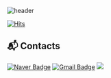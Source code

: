 <!--
**sudole/sudole** is a ✨ _special_ ✨ repository because its `README.md` (this file) appears on your GitHub profile.

Here are some ideas to get you started:

- 🔭 I’m currently working on ...
- 🌱 I’m currently learning ...
- 👯 I’m looking to collaborate on ...
- 🤔 I’m looking for help with ...
- 💬 Ask me about ...
- 📫 How to reach me: ...
- 😄 Pronouns: ...
- ⚡ Fun fact: ...
-->

![header](https://capsule-render.vercel.app/api?type=waving&color=c382c7&height=180&section=header&text=SUDOLE&fontColor=ffffff&fontSize=42&desc=&descSize=25&animation=fadeIn)

[![Hits](https://hits.seeyoufarm.com/api/count/incr/badge.svg?url=https%3A%2F%2Fgithub.com%2Fsudole%2Fhit-counter&count_bg=%233795EA&title_bg=%23777171&icon=&icon_color=%23E7E7E7&title=hits&edge_flat=false)](https://hits.seeyoufarm.com)

<!-- 
## 😎 Skills
![html5](https://img.shields.io/badge/html5-E34F26?style=flat-square&logo=html5&logoColor=white) ![css3](https://img.shields.io/badge/css3-1572B6?style=flat-square&logo=css3&logoColor=white) ![JavaScript](https://img.shields.io/badge/JavaScript-F7DF1E?style=flat-square&logo=javascript&logoColor=black) ![jQuery](https://img.shields.io/badge/jQuery-0769AD?style=flat-square&logo=jquery&logoColor=white) ![Vue.js](https://img.shields.io/badge/Vue.js-4FC08D?style=flat-square&logo=vuedotjs&logoColor=white) ![Node.js](https://img.shields.io/badge/Node.js-339933?style=flat-square&logo=nodedotjs&logoColor=white)
![SpringBoot](https://img.shields.io/badge/SpringBoot-6DB33F?style=flat-square&logo=springboot&logoColor=white) ![Java](https://img.shields.io/badge/Java-007396?style=flat-square&logo=java&logoColor=white) 

![CSharp](https://img.shields.io/badge/CSharp-239120?style=flat-square&logo=csharp&logoColor=white) ![C++](https://img.shields.io/badge/C++-00599C?style=flat-square&logo=cplusplus&logoColor=white) ![Python](https://img.shields.io/badge/Python-3776AB?style=flat-square&logo=python&logoColor=white)

![MySQL](https://img.shields.io/badge/MySQL-4479A1?style=flat-square&logo=mysql&logoColor=white) ![PostgreSQL](https://img.shields.io/badge/PostgreSQL-4169E1?style=flat-square&logo=postgresql&logoColor=white) ![MariaDB](https://img.shields.io/badge/MariaDB-003545?style=flat-square&logo=mariadb&logoColor=white) ![SQLite](https://img.shields.io/badge/SQLite-003B57?style=flat-square&logo=sqlite&logoColor=white)

![Docker](https://img.shields.io/badge/Docker-2496ED?style=flat-square&logo=docker&logoColor=white) ![Kubernetes](https://img.shields.io/badge/Kubernetes-326CE5?style=flat-square&logo=kubernetes&logoColor=white) ![Linux](https://img.shields.io/badge/Linux-FCC624?style=flat-square&logo=linux&logoColor=black)
 -->
## 📬 Contacts
[![Naver Badge](https://img.shields.io/badge/Naver-03C75A?style-flat-square&logo=Naver&logoColor=white&link=mailto:tnwls2sam@naver.com)](mailto:tnwls2sam@naver.com) [![Gmail Badge](https://img.shields.io/badge/Gmail-d14836?style-flat-square&logo=Gmail&logoColor=white&link=mailto:resqpa79@gmail.com)](mailto:resqpa79@gmail.com) <a target="_blank" href="https://sudole.tistory.com/"><img src="https://img.shields.io/badge/Tech blog-404254?style=flat-square&logo=Devpost&logoColor=white&link=https://sudole.tistory.com/"/>

 <!--
 [![Solved.ac
프로필](http://mazassumnida.wtf/api/generate_badge?boj={resqpa79})](https://solved.ac/{resqpa79})
 -->
 
<!--
[![Top Langs](https://github-readme-stats.vercel.app/api/top-langs/?username=sudole&layout=compact&theme=dracula)](https://github.com/anuraghazra/github-readme-stats)

[![Anurag's GitHub stats](https://github-readme-stats.vercel.app/api?username=sudole&theme=dracula)](https://github.com/anuraghazra/github-readme-stats)
 -->

 
